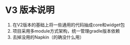 # V3 版本说明
1. 在V2版本的基础上将一些通用的代码抽成core和widget包
1. 项目采用多module方式架构，统一管理gradle版本依赖
1. 去掉没用的Napkin（的确没什么用）
